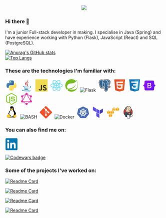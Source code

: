 <div id="header" align="center">
  <img src="https://media.giphy.com/media/ZVik7pBtu9dNS/giphy.gif" width="300"/>
</div>

### Hi there 👋

I'm a junior Full-stack developer in making. I specialise in Java (Spring) and have experience working with Python (Flask), JavaScript (React) and SQL (PostgreSQL).

[![Anurag's GitHub stats](https://github-readme-stats-pi-bay.vercel.app/api?username=G-Sarkadi&theme=dark&count_private=true&show_icons=true)](https://github.com/anuraghazra/github-readme-stats)  
[![Top Langs](https://github-readme-stats-pi-bay.vercel.app/api/top-langs/?username=G-Sarkadi&theme=dark&layout=compact)](https://github.com/anuraghazra/github-readme-stats)  
### These are the technologies I'm familiar with:

<div>
  <img src="https://github.com/devicons/devicon/blob/master/icons/python/python-original.svg" title="Python" alt="Python" width="40" height="40"/>&nbsp;
  <img src="https://github.com/devicons/devicon/blob/master/icons/java/java-original.svg" title="Java" alt="Java" width="40" height="40"/>&nbsp;
  <img src="https://github.com/devicons/devicon/blob/master/icons/javascript/javascript-original.svg" title="JavaScript" alt="JavaScript" width="40" height="40"/>&nbsp;
  <img src="https://github.com/devicons/devicon/blob/master/icons/react/react-original.svg" title="React" alt="React" width="40" height="40"/>&nbsp;
  <img src="https://github.com/devicons/devicon/blob/master/icons/spring/spring-original.svg" title="Spring" alt="Spring" width="40" height="40"/>&nbsp;
  <img src="https://instructobit.com/static/posts/111/ECHUS82IWZWS55YQOLWQD8PM1NKIM5WQLPNAXF1VF3P5526CDQ.jpg" title="Flask" alt="Flask" width="40" height="40"/>&nbsp;
  <img src="https://github.com/devicons/devicon/blob/master/icons/postgresql/postgresql-original.svg" title="Postgres" alt="Postgres" width="40" height="40"/>&nbsp;
  <img src="https://github.com/devicons/devicon/blob/master/icons/html5/html5-original.svg" title="HTML5" alt="HTML" width="40" height="40"/>&nbsp;
  <img src="https://github.com/devicons/devicon/blob/master/icons/css3/css3-original.svg"  title="CSS3" alt="CSS" width="40" height="40"/>&nbsp;
  <img src="https://github.com/devicons/devicon/blob/master/icons/bootstrap/bootstrap-original.svg"  title="bootstrap" alt="bootstrap" width="40" height="40"/>&nbsp;
  <img src="https://github.com/devicons/devicon/blob/master/icons/nodejs/nodejs-original.svg" title="NodeJS" alt="NodeJS" width="40" height="40"/>&nbsp;
  <img src="https://github.com/devicons/devicon/blob/master/icons/graphql/graphql-plain.svg" title="GraphQL" alt="GraphQL" width="40" height="40"/>&nbsp;
  <br>
  <img src="https://github.com/devicons/devicon/blob/master/icons/linux/linux-original.svg" title="Linux" alt="Linux" width="40" height="40"/>&nbsp;
  <img src="https://bashlogo.com/img/symbol/png/full_colored_light.png" title="BASH" alt="BASH" width="40" height="40"/>&nbsp;
  <img src="https://github.com/devicons/devicon/blob/master/icons/git/git-original.svg" title="Git" **alt="Git" width="40" height="40"/>&nbsp;
  <img src="https://www.docker.com/wp-content/uploads/2022/03/vertical-logo-monochromatic.png" title="Docker" alt="Docker" height="40"/>&nbsp;
  <img src="https://github.com/devicons/devicon/blob/master/icons/kubernetes/kubernetes-plain.svg" title="Kubernetes" **alt="Kubernetes" width="40" height="40"/>&nbsp;
  <img src="https://github.com/devicons/devicon/blob/master/icons/terraform/terraform-original.svg" title="Terraform" **alt="Terraform" width="40" height="40"/>&nbsp;
  <img src="https://github.com/devicons/devicon/blob/master/icons/amazonwebservices/amazonwebservices-original.svg" title="AWS" **alt="AWS" width="40" height="40"/>&nbsp;
  <img src="https://github.com/devicons/devicon/blob/master/icons/jenkins/jenkins-original.svg" title="Jenkins" **alt="Jenkins" width="40" height="40"/>&nbsp;
</div>

### You can also find me on:
<p align="left">
<a href="https://www.linkedin.com/in/gergely-sarkadi/" target="_blank"><img align="center" src="https://github.com/devicons/devicon/blob/master/icons/linkedin/linkedin-original.svg" alt="Linkedin" width="40" height="40" /></a>
</p>  

[![Codewars badge](https://www.codewars.com/users/SGreg85/badges/large)](https://www.codewars.com/users/SGreg85)

### Some of the projects I've worked on:

[![Readme Card](https://github-readme-stats-pi-bay.vercel.app/api/pin/?username=G-Sarkadi&repo=APOD-gallery&theme=dark)](https://github.com/G-Sarkadi/APOD-gallery)

[![Readme Card](https://github-readme-stats-pi-bay.vercel.app/api/pin/?username=CodecoolGlobal&repo=el-proyecte-grande-sprint-1-java-zsofi82&theme=dark)](https://github.com/CodecoolGlobal/el-proyecte-grande-sprint-1-java-zsofi82)

[![Readme Card](https://github-readme-stats-pi-bay.vercel.app/api/pin/?username=CodecoolGlobal&repo=gladiator-java-G-Sarkadi&theme=dark)](https://github.com/CodecoolGlobal/gladiator-java-G-Sarkadi)

[![Readme Card](https://github-readme-stats-pi-bay.vercel.app/api/pin/?username=CodecoolGlobal&repo=freestyle-javascript-game-javascript-NagyGabor87&theme=dark)](https://github.com/CodecoolGlobal/freestyle-javascript-game-javascript-NagyGabor87)
